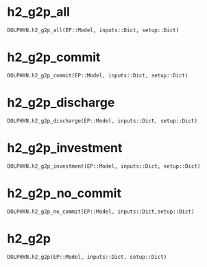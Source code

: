 # h2_g2p_all
```@docs
DOLPHYN.h2_g2p_all(EP::Model, inputs::Dict, setup::Dict)
```

# h2_g2p_commit
```@docs
DOLPHYN.h2_g2p_commit(EP::Model, inputs::Dict, setup::Dict)
```

# h2_g2p_discharge
```@docs
DOLPHYN.h2_g2p_discharge(EP::Model, inputs::Dict, setup::Dict)
```

# h2_g2p_investment
```@docs
DOLPHYN.h2_g2p_investment(EP::Model, inputs::Dict, setup::Dict)
```

# h2_g2p_no_commit
```@docs
DOLPHYN.h2_g2p_no_commit(EP::Model, inputs::Dict,setup::Dict)
```

# h2_g2p
```@docs
DOLPHYN.h2_g2p(EP::Model, inputs::Dict, setup::Dict)
```